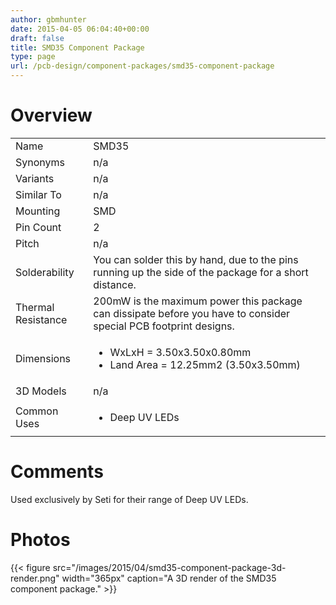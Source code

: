 ```yaml
---
author: gbmhunter
date: 2015-04-05 06:04:40+00:00
draft: false
title: SMD35 Component Package
type: page
url: /pcb-design/component-packages/smd35-component-package
---
```


# Overview


<table >
<tbody >
<tr >

<td >Name
</td>

<td >SMD35
</td>
</tr>
<tr >

<td >Synonyms
</td>

<td >n/a
</td>
</tr>
<tr >

<td >Variants
</td>

<td >n/a
</td>
</tr>
<tr >

<td >Similar To
</td>

<td >n/a
</td>
</tr>
<tr >

<td >Mounting
</td>

<td >SMD
</td>
</tr>
<tr >

<td >Pin Count
</td>

<td >2
</td>
</tr>
<tr >

<td >Pitch
</td>

<td >n/a
</td>
</tr>
<tr >

<td >Solderability
</td>

<td >You can solder this by hand, due to the pins running up the side of the package for a short distance.
</td>
</tr>
<tr >

<td >Thermal Resistance
</td>

<td >200mW is the maximum power this package can dissipate before you have to consider special PCB footprint designs.
</td>
</tr>
<tr >

<td >Dimensions
</td>

<td >



  * WxLxH = 3.50x3.50x0.80mm
  * Land Area = 12.25mm2 (3.50x3.50mm)


</td>
</tr>
<tr >

<td >3D Models
</td>

<td >n/a
</td>
</tr>
<tr >

<td >Common Uses
</td>

<td >



  * Deep UV LEDs


</td>
</tr>
</tbody>
</table>


# Comments




Used exclusively by Seti for their range of Deep UV LEDs.




# Photos


{{< figure src="/images/2015/04/smd35-component-package-3d-render.png" width="365px" caption="A 3D render of the SMD35 component package."  >}}


##  
